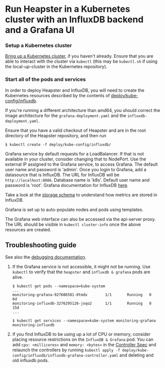 # Run Heapster in a Kubernetes cluster with an InfluxDB backend and a Grafana UI

### Setup a Kubernetes cluster
[Bring up a Kubernetes cluster](https://github.com/kubernetes/kubernetes), if you haven't already.
Ensure that you are able to interact with the cluster via `kubectl` (this may be `kubectl.sh` if using
the local-up-cluster in the Kubernetes repository).

### Start all of the pods and services

In order to deploy Heapster and InfluxDB, you will need to create the Kubernetes resources
described by the contents of [deploy/kube-config/influxdb](../deploy/kube-config/influxdb).

If you're running a different architecture than amd64, you should correct the image architecture 
for the `grafana-deployment.yaml` and the `influxdb-deployment.yaml`.

Ensure that you have a valid checkout of Heapster and are in the root directory of
the Heapster repository, and then run

```shell
$ kubectl create -f deploy/kube-config/influxdb/
```

Grafana service by default requests for a LoadBalancer. If that is not available in your cluster, consider changing that to NodePort. Use the external IP assigned to the Grafana service,
to access Grafana.
The default user name and password is 'admin'.
Once you login to Grafana, add a datasource that is InfluxDB. The URL for InfluxDB will be `http://localhost:8086`. Database name is 'k8s'. Default user name and password is 'root'.
Grafana documentation for InfluxDB [here](http://docs.grafana.org/datasources/influxdb/).

Take a look at the [storage schema](storage-schema.md) to understand how metrics are stored in InfluxDB.

Grafana is set up to auto-populate nodes and pods using templates.

The Grafana web interface can also be accessed via the api-server proxy. The URL should be visible in `kubectl cluster-info` once the above resources are created.

## Troubleshooting guide

See also the [debugging documentation](debugging.md).

1. If the Grafana service is not accessible, it might not be running. Use `kubectl` to verify that the `heapster` and `influxdb & grafana` pods are alive.
    ```
    $ kubectl get pods --namespace=kube-system
    ...
    monitoring-grafana-927606581-0tmdx        1/1       Running   0          6d
    monitoring-influxdb-3276295126-joqo2      1/1       Running   0          15d
    ...
    
    $ kubectl get services --namespace=kube-system monitoring-grafana monitoring-influxdb
    ```

1. If you find InfluxDB to be using up a lot of CPU or memory, consider placing resource restrictions on the `InfluxDB & Grafana` pod. You can add `cpu: <millicores>` and `memory: <bytes>` in the [Controller Spec](../deploy/kube-config/influxdb/influxdb-grafana-controller.yaml) and relaunch the controllers by running `kubectl apply -f deploy/kube-config/influxdb/influxdb-grafana-controller.yaml` and deleting and old influxdb pods.
